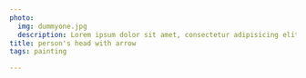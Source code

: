 ```yaml
---
photo:
  img: dummyone.jpg
  description: Lorem ipsum dolor sit amet, consectetur adipisicing elit, sed do eiusmod tempor incididunt ut labore et dolore magna aliqua.
title: person's head with arrow
tags: painting

---
```

